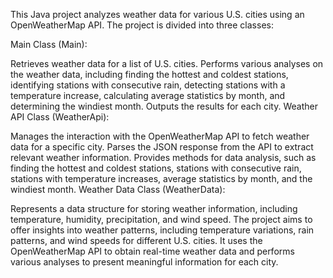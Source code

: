 This Java project analyzes weather data for various U.S. cities using an OpenWeatherMap API. The project is divided into three classes:

Main Class (Main):

Retrieves weather data for a list of U.S. cities.
Performs various analyses on the weather data, including finding the hottest and coldest stations, identifying stations with consecutive rain, detecting stations with a temperature increase, calculating average statistics by month, and determining the windiest month.
Outputs the results for each city.
Weather API Class (WeatherApi):

Manages the interaction with the OpenWeatherMap API to fetch weather data for a specific city.
Parses the JSON response from the API to extract relevant weather information.
Provides methods for data analysis, such as finding the hottest and coldest stations, stations with consecutive rain, stations with temperature increases, average statistics by month, and the windiest month.
Weather Data Class (WeatherData):

Represents a data structure for storing weather information, including temperature, humidity, precipitation, and wind speed.
The project aims to offer insights into weather patterns, including temperature variations, rain patterns, and wind speeds for different U.S. cities. It uses the OpenWeatherMap API to obtain real-time weather data and performs various analyses to present meaningful information for each city.
